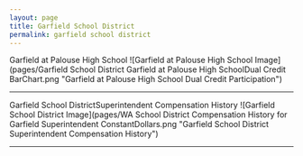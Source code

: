 ```yaml
---
layout: page
title: Garfield School District
permalink: garfield school district
---
```



Garfield at Palouse High School
![Garfield at Palouse High School Image](pages/Garfield School District Garfield at Palouse High SchoolDual Credit BarChart.png "Garfield at Palouse High School Dual Credit Participation")

___

Garfield School DistrictSuperintendent Compensation History
![Garfield School District Image](pages/WA School District Compensation History for Garfield Superintendent ConstantDollars.png "Garfield School District Superintendent Compensation History")

___

